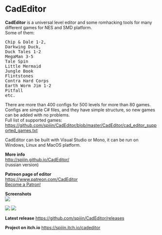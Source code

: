 # CadEditor
<b>CadEditor</b> is a universal level editor and some romhacking tools for many different games for NES and SMD platform.<br>
Some of them:
<pre>Chip &amp; Dale 1-2, 
Darkwing Duck,
Duck Tales 1-2
MegaMan 3-5
Tale Spin
Little Mermaid
Jungle Book
Flintstones
Contra Hard Corps
Earth Worm Jim 1-2
Pitfall
etc.</pre>
There are more than 400 configs for 500 levels for more than 80 games.<br>
Configs are simple C# files, and they have simple structure, so new games can be added with no problems.<br>
Full list of supported games:<br>
https://github.com/spiiin/CadEditor/blob/master/CadEditor/cad_editor_supported_games.txt

CadEditor can be built with Visual Studio or Mono, it can be run on Windows, Linux and MacOS platform.

<b>More info</b><br>
http://spiiin.github.io/CadEditor/<br>
(russian version)<br>

<b>Patreon page of editor</b><br>
https://www.patreon.com/CadEditor<br>
<a href="https://www.patreon.com/bePatron?u=3158003" data-patreon-widget-type="become-patron-button">Become a Patron!</a>

<b>Screenshots</b><br>
<img src="http://spiiin.github.io/CadEditor/images/tut1_cad_editor_main.png"/>

<img src="https://user-images.githubusercontent.com/1622049/29832521-2a975efa-8cf1-11e7-8b98-46acef1ce36f.png"/>

<img src="https://raw.githubusercontent.com/spiiin/CadEditor/master/docs/images/cad_editor_mac.png" />


<b>Latest release</b>
https://github.com/spiiin/CadEditor/releases

<b>Project on itch.io</b>
https://spiiin.itch.io/cadeditor
